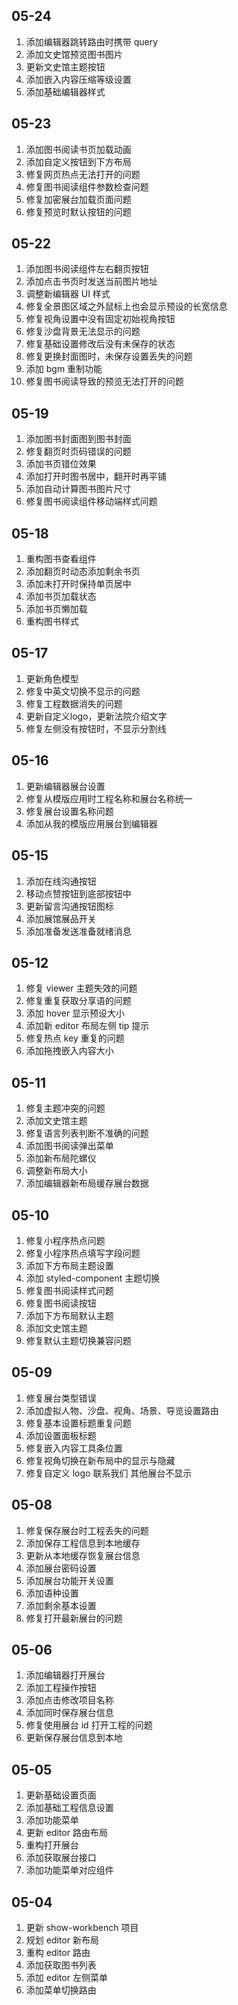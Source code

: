 ## 05-24

1. 添加编辑器跳转路由时携带 query
2. 添加文史馆预览图书图片
3. 更新文史馆主题按钮
4. 添加嵌入内容压缩等级设置
5. 添加基础编辑器样式

## 05-23

1. 添加图书阅读书页加载动画
2. 添加自定义按钮到下方布局
3. 修复网页热点无法打开的问题
4. 修复图书阅读组件参数检查问题
5. 修复加密展台加载页面问题
6. 修复预览时默认按钮的问题

## 05-22

1. 添加图书阅读组件左右翻页按钮
2. 添加点击书页时发送当前图片地址
3. 调整新编辑器 UI 样式
4. 修复全景图区域之外鼠标上也会显示预设的长宽信息
5. 修复视角设置中没有固定初始视角按钮
6. 修复沙盘背景无法显示的问题
7. 修复基础设置修改后没有未保存的状态
8. 修复更换封面图时，未保存设置丢失的问题
9. 添加 bgm 重制功能
10. 修复图书阅读导致的预览无法打开的问题

## 05-19

1. 添加图书封面图到图书封面
2. 修复翻页时页码错误的问题
3. 添加书页错位效果
4. 添加打开时图书居中，翻开时再平铺
5. 添加自动计算图书图片尺寸
6. 修复图书阅读组件移动端样式问题

## 05-18

1. 重构图书查看组件
2. 添加翻页时动态添加剩余书页
3. 添加未打开时保持单页居中
4. 添加书页加载状态
5. 添加书页懒加载
6. 重构图书样式

## 05-17

1. 更新角色模型
2. 修复中英文切换不显示的问题
3. 修复工程数据消失的问题
4. 更新自定义logo，更新法院介绍文字
5. 修复左侧没有按钮时，不显示分割线

## 05-16

1. 更新编辑器展台设置
2. 修复从模版应用时工程名称和展台名称统一
3. 修复展台设置名称问题
4. 添加从我的模版应用展台到编辑器

## 05-15

1. 添加在线沟通按钮
2. 移动点赞按钮到底部按钮中
3. 更新留言沟通按钮图标
4. 添加展馆展品开关
5. 添加准备发送准备就绪消息

## 05-12

1. 修复 viewer 主题失效的问题
2. 修复重复获取分享语的问题
3. 添加 hover 显示预设大小
4. 添加新 editor 布局左侧 tip 提示
5. 修复热点 key 重复的问题
6. 添加拖拽嵌入内容大小

## 05-11

1. 修复主题冲突的问题
2. 添加文史馆主题
4. 修复语言列表判断不准确的问题
5. 添加图书阅读弹出菜单
6. 添加新布局陀螺仪
7. 调整新布局大小
8. 添加编辑器新布局缓存展台数据

## 05-10

1. 修复小程序热点问题
2. 修复小程序热点填写字段问题
3. 添加下方布局主题设置
4. 添加 styled-component 主题切换
5. 修复图书阅读样式问题
6. 修复图书阅读按钮
7. 添加下方布局默认主题
8. 添加文史馆主题
9. 修复默认主题切换兼容问题

## 05-09

1. 修复展台类型错误
2. 添加虚拟人物、沙盘、视角、场景、导览设置路由
3. 修复基本设置标题重复问题
4. 添加设置面板标题
5. 修复嵌入内容工具条位置
6. 修复视角切换在新布局中的显示与隐藏
7. 修复自定义 logo 联系我们 其他展台不显示

## 05-08

1. 修复保存展台时工程丢失的问题
2. 添加保存工程信息到本地缓存
3. 更新从本地缓存恢复展台信息
4. 添加展台密码设置
5. 添加展台功能开关设置
6. 添加语种设置
7. 添加剩余基本设置
8. 修复打开最新展台的问题

##  05-06

1. 添加编辑器打开展台
2. 添加工程操作按钮
3. 添加点击修改项目名称
4. 添加同时保存展台信息
5. 修复使用展台 id 打开工程的问题
6. 更新保存展台信息到本地

## 05-05

1. 更新基础设置页面
2. 添加基础工程信息设置
3. 添加功能菜单
4. 更新 editor 路由布局
5. 重构打开展台
6. 添加获取展台接口
7. 添加功能菜单对应组件

## 05-04

1. 更新 show-workbench 项目
2. 规划 editor 新布局
3. 重构 editor 路由
4. 添加获取图书列表
5. 添加 editor 左侧菜单
6. 添加菜单切换路由